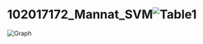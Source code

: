 # 102017172_Mannat_SVM![Table1](https://user-images.githubusercontent.com/95529311/233184686-c41ae85e-b103-49a4-bbf7-1f7e8b02a20b.jpeg)
![Graph](https://user-images.githubusercontent.com/95529311/233184717-a45af6d1-55c8-4163-bc38-800d57bff2f8.jpeg)
